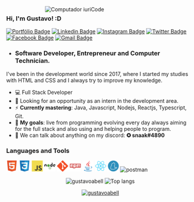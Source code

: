 <img src="https://raw.githubusercontent.com/MicaelliMedeiros/micaellimedeiros/master/image/computer-illustration.png" min-width="400px" max-width="400px" width="400px" align="right" alt="Computador iuriCode">

### Hi, I'm Gustavo! :D

[![Portfólio Badge](https://img.shields.io/badge/Portfólio-%23262626.svg?&style=flat-square&logo=dependabot&logoColor=white)](https://gist.github.com/gustavoabell/1e2a3f2371fc662b70e8f163d25695c8)
[![Linkedin Badge](https://img.shields.io/badge/-LinkedIn-blue?style=flat-square&logo=Linkedin&logoColor=white&link=https://www.linkedin.com/in/gustavoabel10/)](https://www.linkedin.com/in/gustavoabel10/)
[![Instagram Badge](https://img.shields.io/badge/instagram-%23E4405F.svg?&style=flat-square&logo=instagram&logoColor=white)](https://www.instagram.com/gustavoabell_/?hl=pt-br)
[![Twitter Badge](https://img.shields.io/badge/-Twitter-1ca0f1?style=flat-square&labelColor=1ca0f1&logo=twitter&logoColor=white&link=https://twitter.com/gustavoabeell)](https://twitter.com/gustavoabeell)
[![Facebook Badge]( https://img.shields.io/badge/facebook-%231877F2.svg?&style=flat-square&logo=facebook&logoColor=white)](https://www.facebook.com/gustavoabell10)
[![Gmail Badge](https://img.shields.io/badge/-Gmail-D14836?&style=flat-square&logo=Gmail&logoColor=white&link=mailto:gustavoabel.contato@gmail.com)](mailto:gustavoabel.contato@gmail.com)
- ### Software Developer, Entrepreneur and Computer Technician.
I've been in the development world since 2017, where I started my studies with HTML and CSS and I always try to improve my knowledge.
- :computer: Full Stack Developer 
- :eyes: Looking for an opportunity as an intern in the development area.
- :zap: **Currently mastering**: Java, Javascript, Nodejs, Reactjs, Typescript, Git.
- :rocket: **My goals**: live from programming evolving every day always aiming for the full stack and also using and helping people to program.
- :speech_balloon: We can talk about anything on my discord: **✪ snaak#4890**

### Languages and Tools

<p align="left">
  <img src="https://raw.githubusercontent.com/devicons/devicon/master/icons/html5/html5-original.svg" alt="html" width="30" height="30"/>
   <img src="https://raw.githubusercontent.com/devicons/devicon/master/icons/css3/css3-original.svg" alt="css" width="30" height="30"/>
  <img src="https://raw.githubusercontent.com/devicons/devicon/master/icons/javascript/javascript-original.svg" alt="javascript" width="30" height="30"/> 
  <img src="https://raw.githubusercontent.com/devicons/devicon/master/icons/nodejs/nodejs-original-wordmark.svg" alt="nodejs" width="30" height="30"/>
  <img src="https://raw.githubusercontent.com/devicons/devicon/master/icons/git/git-original.svg" alt="git" width="30" height="30"/>
  <img src="https://raw.githubusercontent.com/devicons/devicon/master/icons/npm/npm-original-wordmark.svg" alt="npm" width="30" height="30"/>
  <img src="https://raw.githubusercontent.com/devicons/devicon/master/icons/java/java-original.svg" alt="java" width="30" height="30" />
  <img src="https://raw.githubusercontent.com/devicons/devicon/master/icons/react/react-original.svg" alt="react" width="30" height="30" />
  <img src="https://raw.githubusercontent.com/devicons/devicon/master/icons/yarn/yarn-original.svg" alt="react" width="30" height="30" />
  <img src="https://img.icons8.com/wired/2x/postman-api.png" alt="postman" width="30" height="30" />
  
<p align="center">
  <img src="https://github-readme-stats.vercel.app/api?username=gustavoabell&show_icons=true&title_color=fff&icon_color=00d9ff&text_color=c9d1d9&bg_color=161b22" alt="gustavoabell" />
    <img src="https://github-readme-stats.vercel.app/api/top-langs/?username=gustavoabell&layout=compact&show_icons=true&title_color=fff&icon_color=fff&text_color=c9d1d9&bg_color=161b22" alt="Top langs" />
</p>

<p align="center">
    <a href="https://github.com/gustavoabell" target="_blank"><img alt="gustavoabell" src="https://badges.pufler.dev/visits/gustavoabell/gustavoabell?logo=GitHub&label=Visits&color=success&logoColor=white&style=flat-square"/></a>
</p>
